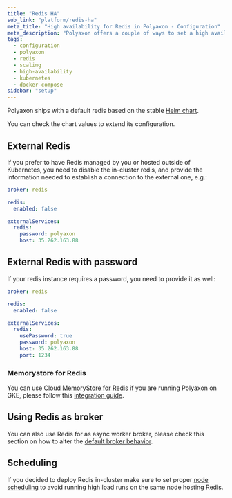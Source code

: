 ```yaml
---
title: "Redis HA"
sub_link: "platform/redis-ha"
meta_title: "High availability for Redis in Polyaxon - Configuration"
meta_description: "Polyaxon offers a couple of ways to set a high available redis instances."
tags:
  - configuration
  - polyaxon
  - redis
  - scaling
  - high-availability
  - kubernetes
  - docker-compose
sidebar: "setup"
---
```


Polyaxon ships with a default redis based on the stable [Helm chart](https://github.com/bitnami/charts/tree/main/bitnami/redis).

You can check the chart values to extend its configuration.

## External Redis

If you prefer to have Redis managed by you or hosted outside of Kubernetes,
you need to disable the in-cluster redis, and provide the information needed to establish a connection to the external one, e.g.:


```yaml
broker: redis

redis:
  enabled: false

externalServices:
  redis:
    password: polyaxon
    host: 35.262.163.88
```

## External Redis with password

If your redis instance requires a password, you need to provide it as well:


```yaml
broker: redis

redis:
  enabled: false

externalServices:
  redis:
    usePassword: true
    password: polyaxon
    host: 35.262.163.88
    port: 1234
```


### Memorystore for Redis

You can use [Cloud MemoryStore for Redis](https://cloud.google.com/memorystore/) if you are running Polyaxon on GKE,
please follow this [integration guide](/integrations/redis/).

## Using Redis as broker

You can also use Redis for as async worker broker, please check this section on how to alter the [default broker behavior](/docs/setup/platform/broker/).

## Scheduling

If you decided to deploy Redis in-cluster make sure to set proper [node scheduling](/docs/setup/platform/common-reference/#node-and-deployment-manipulation)
to avoid running high load runs on the same node hosting Redis.
